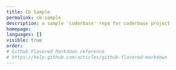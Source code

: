 ```yaml
---
title: Cb Sample
permalink: cb-sample
description: a sample 'coderbase' repo for coderbase project
homepage: 
languages: []
visible: true
order: 
# Github Flavored Markdown reference
# https://help.github.com/articles/github-flavored-markdown
---
```



